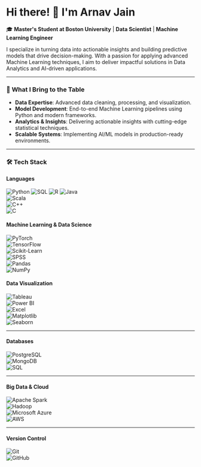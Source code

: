 # Hi there! 👋 I'm Arnav Jain  

🎓 **Master's Student at Boston University** | **Data Scientist** | **Machine Learning Engineer**  

I specialize in turning data into actionable insights and building predictive models that drive decision-making. With a passion for applying advanced Machine Learning techniques, I aim to deliver impactful solutions in Data Analytics and AI-driven applications.

---

### 🚀 **What I Bring to the Table**
- **Data Expertise**: Advanced data cleaning, processing, and visualization.  
- **Model Development**: End-to-end Machine Learning pipelines using Python and modern frameworks.  
- **Analytics & Insights**: Delivering actionable insights with cutting-edge statistical techniques.  
- **Scalable Systems**: Implementing AI/ML models in production-ready environments.

---

### 🛠️ Tech Stack

#### Languages  
![Python](https://img.shields.io/badge/Python-3776AB?style=for-the-badge&logo=python&logoColor=white)
![SQL](https://img.shields.io/badge/SQL-003B57?style=for-the-badge&logo=postgresql&logoColor=white)
![R](https://img.shields.io/badge/R-276DC3?style=for-the-badge&logo=r&logoColor=white)
![Java](https://img.shields.io/badge/Java-007396?style=for-the-badge&logo=java&logoColor=white)  
![Scala](https://img.shields.io/badge/Scala-DC322F?style=for-the-badge&logo=scala&logoColor=white)  
![C++](https://img.shields.io/badge/C++-00599C?style=for-the-badge&logo=cplusplus&logoColor=white)  
![C](https://img.shields.io/badge/C-A8B9CC?style=for-the-badge&logo=c&logoColor=white)  

#### Machine Learning & Data Science  
![PyTorch](https://img.shields.io/badge/PyTorch-EE4C2C?style=for-the-badge&logo=pytorch&logoColor=white)  
![TensorFlow](https://img.shields.io/badge/TensorFlow-FF6F00?style=for-the-badge&logo=tensorflow&logoColor=white)  
![Scikit-Learn](https://img.shields.io/badge/Scikit--Learn-F7931E?style=for-the-badge&logo=scikit-learn&logoColor=white)  
![SPSS](https://img.shields.io/badge/SPSS-0033A0?style=for-the-badge&logo=ibm&logoColor=white)  
![Pandas](https://img.shields.io/badge/Pandas-150458?style=for-the-badge&logo=pandas&logoColor=white)  
![NumPy](https://img.shields.io/badge/NumPy-013243?style=for-the-badge&logo=numpy&logoColor=white)  

#### **Data Visualization**  
![Tableau](https://img.shields.io/badge/Tableau-E97627?style=for-the-badge&logo=tableau&logoColor=white)  
![Power BI](https://img.shields.io/badge/Power%20BI-F2C811?style=for-the-badge&logo=power-bi&logoColor=white)  
![Excel](https://img.shields.io/badge/Microsoft%20Excel-217346?style=for-the-badge&logo=microsoftexcel&logoColor=white)  
![Matplotlib](https://img.shields.io/badge/Matplotlib-13A9C9?style=for-the-badge&logo=python&logoColor=white)  
![Seaborn](https://img.shields.io/badge/Seaborn-3776AB?style=for-the-badge&logo=python&logoColor=white)  

---

#### **Databases**  
![PostgreSQL](https://img.shields.io/badge/PostgreSQL-316192?style=for-the-badge&logo=postgresql&logoColor=white)  
![MongoDB](https://img.shields.io/badge/MongoDB-47A248?style=for-the-badge&logo=mongodb&logoColor=white)  
![SQL](https://img.shields.io/badge/SQL-003B57?style=for-the-badge&logo=postgresql&logoColor=white)  

---

#### **Big Data & Cloud**  
![Apache Spark](https://img.shields.io/badge/Apache%20Spark-E25A1C?style=for-the-badge&logo=apachespark&logoColor=white)  
![Hadoop](https://img.shields.io/badge/Hadoop-66CCFF?style=for-the-badge&logo=apachehadoop&logoColor=white)  
![Microsoft Azure](https://img.shields.io/badge/Microsoft%20Azure-0078D4?style=for-the-badge&logo=microsoftazure&logoColor=white)  
![AWS](https://img.shields.io/badge/AWS-FF9900?style=for-the-badge&logo=amazonaws&logoColor=white)  

---

#### **Version Control**  
![Git](https://img.shields.io/badge/Git-F05032?style=for-the-badge&logo=git&logoColor=white)  
![GitHub](https://img.shields.io/badge/GitHub-181717?style=for-the-badge&logo=github&logoColor=white)  
